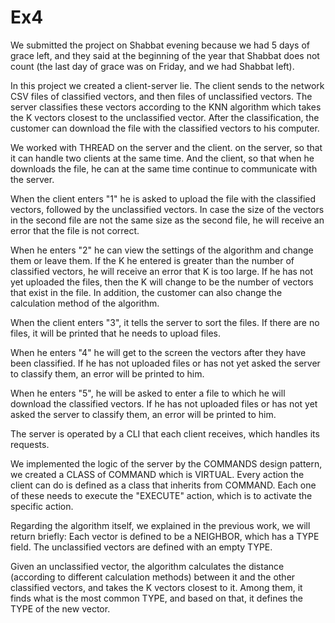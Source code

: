 # Ex4
We submitted the project on Shabbat evening because we had 5 days of grace left, and they said at the beginning of the year that Shabbat does not count (the last day of grace was on Friday, and we had Shabbat left).

In this project we created a client-server lie. The client sends to the network CSV files of classified vectors, and then files of unclassified vectors. The server classifies these vectors according to the KNN algorithm which takes the K vectors closest to the unclassified vector. After the classification, the customer can download the file with the classified vectors to his computer.

We worked with THREAD on the server and the client. on the server, so that it can handle two clients at the same time. And the client, so that when he downloads the file, he can at the same time continue to communicate with the server.

When the client enters "1" he is asked to upload the file with the classified vectors, followed by the unclassified vectors. In case the size of the vectors in the second file are not the same size as the second file, he will receive an error that the file is not correct.

When he enters "2" he can view the settings of the algorithm and change them or leave them. If the K he entered is greater than the number of classified vectors, he will receive an error that K is too large. If he has not yet uploaded the files, then the K will change to be the number of vectors that exist in the file.
In addition, the customer can also change the calculation method of the algorithm.

When the client enters "3", it tells the server to sort the files. If there are no files, it will be printed that he needs to upload files.

When he enters "4" he will get to the screen the vectors after they have been classified. If he has not uploaded files or has not yet asked the server to classify them, an error will be printed to him.

When he enters "5", he will be asked to enter a file to which he will download the classified vectors. If he has not uploaded files or has not yet asked the server to classify them, an error will be printed to him.

The server is operated by a CLI that each client receives, which handles its requests.

We implemented the logic of the server by the COMMANDS design pattern, we created a CLASS of COMMAND which is VIRTUAL. Every action the client can do is defined as a class that inherits from COMMAND. Each one of these needs to execute the "EXECUTE" action, which is to activate the specific action.

Regarding the algorithm itself, we explained in the previous work, we will return briefly:
Each vector is defined to be a NEIGHBOR, which has a TYPE field. The unclassified vectors are defined with an empty TYPE.

Given an unclassified vector, the algorithm calculates the distance (according to different calculation methods) between it and the other classified vectors, and takes the K vectors closest to it. Among them, it finds what is the most common TYPE, and based on that, it defines the TYPE of the new vector.